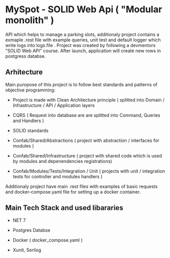 # MySpot - SOLID Web Api ( "Modular monolith" )
API which helps to manage a parking slots, additionaly project contains a exmaple .rest file with example queries, unit test and default logger which write logs into logs.file . Project was created by following a devmentors "SOLID Web API" course.
After launch, application will create new rows in postgress databse. 

## Arhitecture
Main puropose of this project is to follow best standards and patterns of objective programming: 
- Project is made with Clean Architecture principle ( splitted into Domain / Infrastructure / API / Application layers
- CQRS ( Request into database are are splitted into  Command, Queries and Handlers )
- SOLID standards

- Confab/Shared/Abstractions ( project with abstraction / interfaces for modules )
- Confab/Shared/Infrastructure ( project with shared code which is used by modules and depenendencies registrations)
- Confab/Modules/Tests/Integration / Unit ( projects with unit / integration tests for controller and modules handlers )

Additionaly project have main .rest files with examples of basic requests and docker-compose.yaml file for setting up a docker container.
## Main Tech Stack and used libararies
- NET 7
- Postgres Databse
- Docker ( docker_compose.yaml )

- Xunit, Serilog



